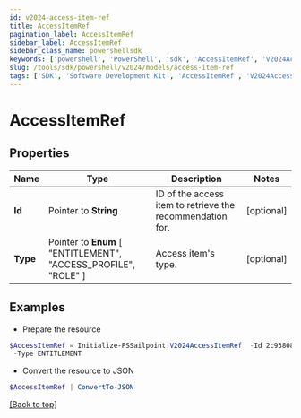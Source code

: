 ```yaml
---
id: v2024-access-item-ref
title: AccessItemRef
pagination_label: AccessItemRef
sidebar_label: AccessItemRef
sidebar_class_name: powershellsdk
keywords: ['powershell', 'PowerShell', 'sdk', 'AccessItemRef', 'V2024AccessItemRef'] 
slug: /tools/sdk/powershell/v2024/models/access-item-ref
tags: ['SDK', 'Software Development Kit', 'AccessItemRef', 'V2024AccessItemRef']
---
```



# AccessItemRef

## Properties

Name | Type | Description | Notes
------------ | ------------- | ------------- | -------------
**Id** |  Pointer to **String** | ID of the access item to retrieve the recommendation for. | [optional] 
**Type** |  Pointer to  **Enum** [  "ENTITLEMENT",    "ACCESS_PROFILE",    "ROLE" ] | Access item's type. | [optional] 

## Examples

- Prepare the resource
```powershell
$AccessItemRef = Initialize-PSSailpoint.V2024AccessItemRef  -Id 2c938083633d259901633d2623ec0375 `
 -Type ENTITLEMENT
```

- Convert the resource to JSON
```powershell
$AccessItemRef | ConvertTo-JSON
```


[[Back to top]](#) 

